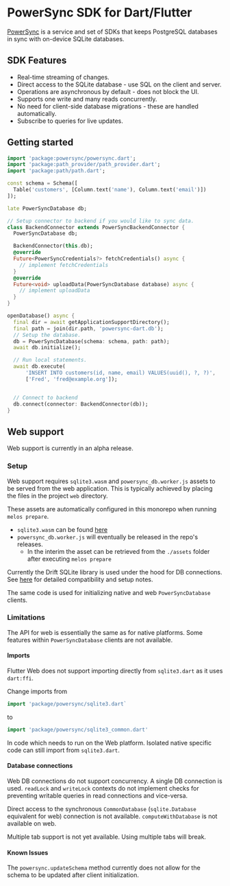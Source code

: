 # PowerSync SDK for Dart/Flutter

[PowerSync](https://powersync.co) is a service and set of SDKs that keeps PostgreSQL databases in sync with on-device SQLite databases.

## SDK Features

- Real-time streaming of changes.
- Direct access to the SQLite database - use SQL on the client and server.
- Operations are asynchronous by default - does not block the UI.
- Supports one write and many reads concurrently.
- No need for client-side database migrations - these are handled automatically.
- Subscribe to queries for live updates.

## Getting started

```dart
import 'package:powersync/powersync.dart';
import 'package:path_provider/path_provider.dart';
import 'package:path/path.dart';

const schema = Schema([
  Table('customers', [Column.text('name'), Column.text('email')])
]);

late PowerSyncDatabase db;

// Setup connector to backend if you would like to sync data.
class BackendConnector extends PowerSyncBackendConnector {
  PowerSyncDatabase db;

  BackendConnector(this.db);
  @override
  Future<PowerSyncCredentials?> fetchCredentials() async {
    // implement fetchCredentials
  }
  @override
  Future<void> uploadData(PowerSyncDatabase database) async {
    // implement uploadData
  }
}

openDatabase() async {
  final dir = await getApplicationSupportDirectory();
  final path = join(dir.path, 'powersync-dart.db');
  // Setup the database.
  db = PowerSyncDatabase(schema: schema, path: path);
  await db.initialize();

  // Run local statements.
  await db.execute(
      'INSERT INTO customers(id, name, email) VALUES(uuid(), ?, ?)',
      ['Fred', 'fred@example.org']);


  // Connect to backend
  db.connect(connector: BackendConnector(db));
}
```

## Web support

Web support is currently in an alpha release.

### Setup

Web support requires `sqlite3.wasm` and `powersync_db.worker.js` assets to be served from the web application. This is typically achieved by placing the files in the project `web` directory.

These assets are automatically configured in this monorepo when running `melos prepare`.

- `sqlite3.wasm` can be found [here](https://github.com/simolus3/sqlite3.dart/releases)
- `powersync_db.worker.js` will eventually be released in the repo's releases.
  - In the interim the asset can be retrieved from the `./assets` folder after executing `melos prepare`

Currently the Drift SQLite library is used under the hood for DB connections. See [here](https://drift.simonbinder.eu/web/#getting-started) for detailed compatibility
and setup notes.

The same code is used for initializing native and web `PowerSyncDatabase` clients.

### Limitations

The API for web is essentially the same as for native platforms. Some features within `PowerSyncDatabase` clients are not available.

#### Imports

Flutter Web does not support importing directly from `sqlite3.dart` as it uses `dart:ffi`.

Change imports from

```Dart
import 'package/powersync/sqlite3.dart`
```

to

```Dart
import 'package/powersync/sqlite3_common.dart'
```

In code which needs to run on the Web platform. Isolated native specific code can still import from `sqlite3.dart`.

#### Database connections

Web DB connections do not support concurrency. A single DB connection is used. `readLock` and `writeLock` contexts do not
implement checks for preventing writable queries in read connections and vice-versa.

Direct access to the synchronous `CommonDatabase` (`sqlite.Database` equivalent for web) connection is not available. `computeWithDatabase` is not available on web.

Multiple tab support is not yet available. Using multiple tabs will break.

#### Known Issues

The `powersync.updateSchema` method currently does not allow for the schema to be updated after client initialization.
